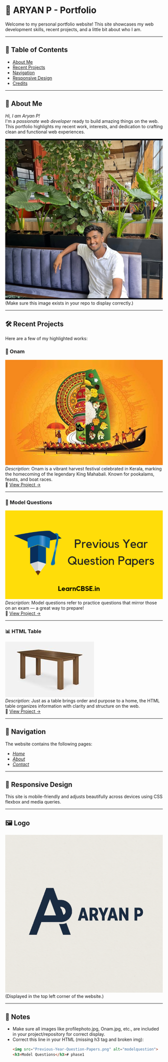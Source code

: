 # 🌟 ARYAN P - Portfolio

Welcome to my personal portfolio website! This site showcases my web development skills, recent projects, and a little bit about who I am.

---

## 📌 Table of Contents

- [About Me](#about-me)
- [Recent Projects](#recent-projects)
- [Navigation](#navigation)
- [Responsive Design](#responsive-design)
- [Credits](#credits)

---

## 👋 About Me

*Hi, I am Aryan P!*  
I'm a *passionate web developer* ready to build amazing things on the web.  
This portfolio highlights my recent work, interests, and dedication to crafting clean and functional web experiences.

![Profile Photo](profilephoto.jpg)  
(Make sure this image exists in your repo to display correctly.)

---

## 🛠 Recent Projects

Here are a few of my highlighted works:

### 🎉 Onam
![Onam](Onam.jpg)  
*Description*: Onam is a vibrant harvest festival celebrated in Kerala, marking the homecoming of the legendary King Mahabali. Known for pookalams, feasts, and boat races.  
🔗 [View Project →](Onam.html)

---

### 📝 Model Questions
![Model Question](Previous-Year-Question-Papers.png)  
*Description*: Model questions refer to practice questions that mirror those on an exam — a great way to prepare!  
🔗 [View Project →](modelquestion.html)

---

### 📊 HTML Table
![Table](download%20(3).jpeg)  
*Description*: Just as a table brings order and purpose to a home, the HTML table organizes information with clarity and structure on the web.  
🔗 [View Project →](Table1.html)

---

## 🔗 Navigation

The website contains the following pages:

- *[Home](portfolio.html)*
- *[About](about.html)*
- *[Contact](contact.html)*

---

## 📱 Responsive Design

This site is mobile-friendly and adjusts beautifully across devices using CSS flexbox and media queries.

---

## 🖼 Logo

![Logo](picturelogo.png)  
(Displayed in the top left corner of the website.)

---

## 📌 Notes

- Make sure all images like profilephoto.jpg, Onam.jpg, etc., are included in your project/repository for correct display.
- Correct this line in your HTML (missing h3 tag and broken img):
  ```html
  <img src="Previous-Year-Question-Papers.png" alt="modelquestion">
  <h3>Model Questions</h3># phase1
